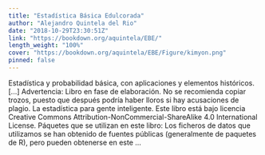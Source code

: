 ```yaml
---
title: "Estadística Básica Edulcorada"
author: "Alejandro Quintela del Rio"
date: "2018-10-29T23:30:51Z"
link: "https://bookdown.org/aquintela/EBE/"
length_weight: "100%"
cover: "https://bookdown.org/aquintela/EBE/Figure/kimyon.png"
pinned: false
---
```


Estadística y probabilidad básica, con aplicaciones y elementos históricos. [...] Advertencia: Libro en fase de elaboración. No se recomienda copiar trozos, puesto que después podría haber lloros si hay acusaciones de plagio. La estadística para gente inteligente. Este libro está bajo licencia Creative Commons Attribution-NonCommercial-ShareAlike 4.0 International License. Páquetes que se utilizan en este libro: Los ficheros de datos que utilizamos se han obtenido de fuentes públicas (generalmente de paquetes de R), pero pueden obtenerse en este ...
